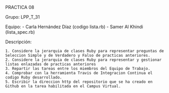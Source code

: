 PRACTICA 08

Grupo: LPP_T_31

Equipo:
	- Carla Hernández Díaz (codigo lista.rb)
	- Samer Al Khindi (lista_spec.rb)

Descripción:

	1. Considere la jerarquia de clases Ruby para representar preguntas de Seleccion Simple y de Verdadero y Falso de practicas anteriores.
	2. Considere la jerarquia de clases Ruby para representar y gestionar listas enlazadas de practicas anteriores
	3. Repartir las tareas entre los miembros del Equipo de Trabajo.
	4. Comprobar con la herramienta Travis de Integracion Continua el codigo Ruby desarrollado.
	5. Escribir la direccion http del repositorio que se ha creado en Github en la tarea habilitada en el Campus Virtual.

